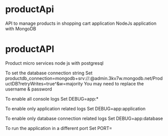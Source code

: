 # productApi
API to manage products in shopping cart application
NodeJs application with MongoDB

# productAPI
Product micro services
node js with postgresql

To set the database connection string
Set productdb_connection=mongodb+srv://<username>:<password>@admin.3kv7w.mongodb.net/ProductDB?retryWrites=true^&w=majority
You may need to replace the username & password

To enable all console logs
Set DEBUG=app:*

To enable only application related logs
Set DEBUG=app:application

To enable only database connection related logs
Set DEBUG=app:database

To run the application in a different port
Set PORT=<yourport>